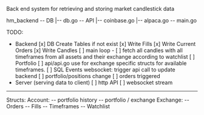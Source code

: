 Back end system for retrieving and storing market candlestick data

hm_backend
-- DB
  |-- db.go
-- API
  |-- coinbase.go
  |-- alpaca.go
-- main.go

TODO:
- Backend
[x] DB Create Tables if not exist
[x] Write Fills
[x] Write Current Orders
[x] Write Candles
[ ] main loop - 
    [ ] fetch all candles with all timeframes from all assets and their exchange according to watchlist
    [ ] Portfolio
[ ] api/api.go use for exchange specific structs for available timeframes.
[ ] SQL Events websocket: trigger api call to update backend 
    [ ] portfolio/positions change
    [ ] orders triggered
- Server (serving data to client)
[ ] http API
[ ] websocket stream

------------------

Structs:
Account:
-- portfolio history
-- portfolio / exchange
Exchange:
-- Orders
-- Fills
-- Timeframes
-- Watchlist

